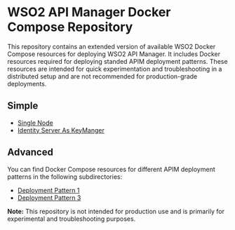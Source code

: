 # WSO2 API Manager Docker Compose Repository

This repository contains an extended version of available WSO2 Docker Compose resources for deploying WSO2 API Manager. It includes Docker resources required for deploying standed APIM deployment patterns. These resources are intended for quick experimentation and troubleshooting in a distributed setup and are not recommended for production-grade deployments.

## Simple

- [Single Node](https://github.com/cbabey/apim-docker-compose/tree/4.0.x/simple/am-single)
- [Identity Server As KeyManger](https://github.com/cbabey/apim-docker-compose/tree/4.0.x/simple/apim-is-as-km)

## Advanced

You can find Docker Compose resources for different APIM deployment patterns in the following subdirectories:

- [Deployment Pattern 1](https://github.com/cbabey/apim-docker-compose/tree/4.0.x/advanced/am-pattern-1)
- [Deployment Pattern 3](https://github.com/cbabey/apim-docker-compose/tree/4.0.x/advanced/am-pattern-3)

**Note:** This repository is not intended for production use and is primarily for experimental and troubleshooting purposes. 
